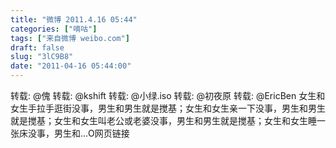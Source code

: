 ```yaml
---
title: "微博 2011.4.16 05:44"
categories: ["嘀咕"]
tags: ["来自微博 weibo.com"]
draft: false
slug: "3lC9B8"
date: "2011-04-16 05:44:00"
---
```


<p>转载: @傀 转载: @kshift 转载: @小绿.iso 转载: @初夜原 转载: @EricBen 女生和女生手拉手逛街没事，男生和男生就是搅基；女生和女生亲一下没事，男生和男生就是搅基；女生和女生叫老公或老婆没事，男生和男生就是搅基；女生和女生睡一张床没事，男生和...O网页链接 ​​​​</p>
